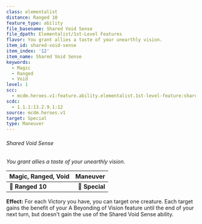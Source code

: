```yaml
---
class: elementalist
distance: Ranged 10
feature_type: ability
file_basename: Shared Void Sense
file_dpath: Elementalist/1st-Level Features
flavor: You grant allies a taste of your unearthly vision.
item_id: shared-void-sense
item_index: '12'
item_name: Shared Void Sense
keywords:
  - Magic
  - Ranged
  - Void
level: 1
scc:
  - mcdm.heroes.v1:feature.ability.elementalist.1st-level-feature:shared-void-sense
scdc:
  - 1.1.1:13.2.9.1:12
source: mcdm.heroes.v1
target: Special
type: Maneuver
---
```


###### Shared Void Sense

*You grant allies a taste of your unearthly vision.*

| **Magic, Ranged, Void** |   **Maneuver** |
| ----------------------- | -------------: |
| **📏 Ranged 10**        | **🎯 Special** |

**Effect:** For each Victory you have, you can target one creature. Each target gains the benefit of your A Beyonding of Vision feature until the end of your next turn, but doesn't gain the use of the Shared Void Sense ability.
